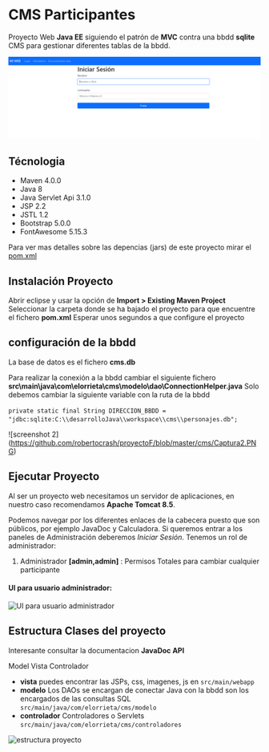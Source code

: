 # CMS Participantes

Proyecto Web **Java EE** siguiendo el patrón de **MVC** contra una bbdd **sqlite**
CMS para gestionar diferentes tablas de la bbdd. 


![screenshot 1]( https://github.com/robertocrash/proyectoF/blob/master/cms/Captura1.PNG)


## Técnologia

- Maven 4.0.0
- Java 8
- Java Servlet Api 3.1.0
- JSP 2.2
- JSTL 1.2
- Bootstrap 5.0.0
- FontAwesome 5.15.3


Para ver mas detalles sobre las depencias (jars) de este proyecto mirar el [pom.xml](https://github.com/elorrieta-errekamari-institutua/cms_participantes/blob/master/pom.xml)

## Instalación Proyecto

Abrir eclipse y usar la opción de **Import > Existing Maven Project**
Seleccionar la carpeta donde se ha bajado el proyecto para que encuentre el fichero **pom.xml**
Esperar unos segundos a que configure el proyecto


## configuración de la bbdd

La base de datos es el fichero **cms.db**

Para realizar la conexión a la bbdd cambiar el siguiente fichero **src\main\java\com\elorrieta\cms\modelo\dao\ConnectionHelper.java**
Solo debemos cambiar la siguiente variable con la ruta de la bbdd 

`
private static final String DIRECCION_BBDD = "jdbc:sqlite:C:\\desarrolloJava\\workspace\\cms\\personajes.db";
`

![screenshot 2] (https://github.com/robertocrash/proyectoF/blob/master/cms/Captura2.PNG)


## Ejecutar Proyecto

Al ser un proyecto web necesitamos un servidor de aplicaciones, en nuestro caso recomendamos **Apache Tomcat 8.5**.

Podemos navegar por los diferentes enlaces de la cabecera puesto que son públicos, por ejemplo JavaDoc y Calculadora.
Si queremos entrar a los paneles de Administración deberemos *Iniciar Sesión*.
Tenemos un rol de administrador:

1. Administrador   **[admin,admin]** : Permisos Totales para cambiar cualquier participante


#### UI para usuario administrador:
![UI para usuario administrador]( screenshot3.jpg?raw=true)



## Estructura Clases del proyecto

Interesante consultar la documentacion **JavaDoc API**

Model Vista Controlador

- **vista** puedes encontrar las JSPs, css, imagenes, js en `src/main/webapp`
- **modelo** Los DAOs se encargan de conectar Java con la bbdd son los encargados de las consultas SQL `src/main/java/com/elorrieta/cms/modelo`
- **controlador** Controladores o Servlets `src/main/java/com/elorrieta/cms/controladores`

![estructura proyecto]( screenshot5.jpg?raw=true)